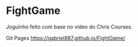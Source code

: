 # FightGame
Joguinho feito com base no vídeo do Chris Courses.

Git Pages
https://gabriel887.github.io/FightGame/
